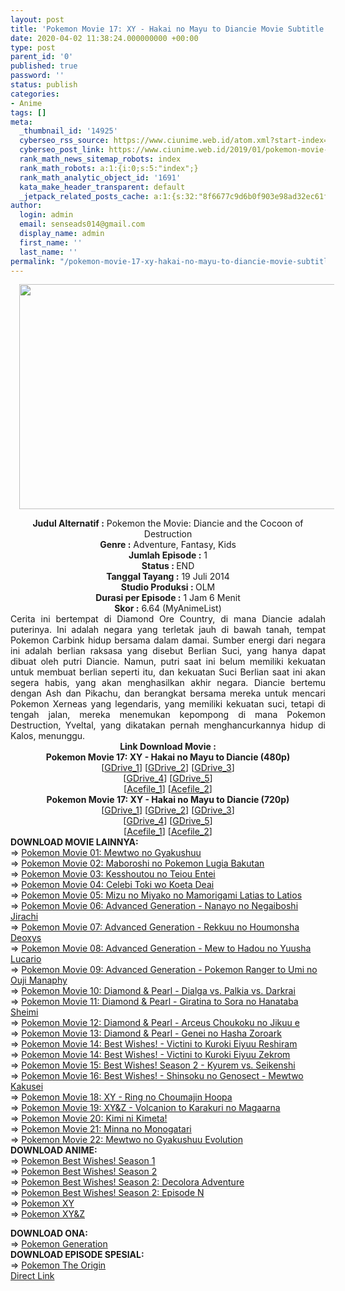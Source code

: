 ```yaml
---
layout: post
title: 'Pokemon Movie 17: XY - Hakai no Mayu to Diancie Movie Subtitle Indonesia'
date: 2020-04-02 11:38:24.000000000 +00:00
type: post
parent_id: '0'
published: true
password: ''
status: publish
categories:
- Anime
tags: []
meta:
  _thumbnail_id: '14925'
  cyberseo_rss_source: https://www.ciunime.web.id/atom.xml?start-index=751&max-results=150
  cyberseo_post_link: https://www.ciunime.web.id/2019/01/pokemon-movie-17-xy-hakai-no-mayu-to.html
  rank_math_news_sitemap_robots: index
  rank_math_robots: a:1:{i:0;s:5:"index";}
  rank_math_analytic_object_id: '1691'
  kata_make_header_transparent: default
  _jetpack_related_posts_cache: a:1:{s:32:"8f6677c9d6b0f903e98ad32ec61f8deb";a:2:{s:7:"expires";i:1656018138;s:7:"payload";a:0:{}}}
author:
  login: admin
  email: senseads014@gmail.com
  display_name: admin
  first_name: ''
  last_name: ''
permalink: "/pokemon-movie-17-xy-hakai-no-mayu-to-diancie-movie-subtitle-indonesia/"
---
```

<div class="separator" style="clear: both; text-align: center;"><a href="https://1.bp.blogspot.com/-H7wfLhJbsIA/XE8rmHT3EmI/AAAAAAAAI34/L-03cPY1k4cXYBhGkkvMuNfHfkg3LwNcQCPcBGAYYCw/s1600/Pokemon%2BMovie%2B17%2B-%2BXY%2B-%2BHakai%2Bno%2BMayu%2Bto%2BDiancie.jpg" imageanchor="1" style="margin-left: 1em; margin-right: 1em;"><img border="0" data-original-height="720" data-original-width="1280" height="360" src="{{ site.baseurl }}/assets/2020/04/Pokemon%2BMovie%2B17%2B-%2BXY%2B-%2BHakai%2Bno%2BMayu%2Bto%2BDiancie.jpg" width="640" /></a></div>
<p>
<div style="text-align: center;"><b>Judul</b><b><b> Alternatif</b> :</b> Pokemon the Movie: Diancie and the Cocoon of Destruction</div>
<div style="text-align: center;"><b><b>Genre :</b></b> Adventure, Fantasy, Kids</div>
<div style="text-align: center;"><b>Jumlah Episode :</b> 1<br /><b>Status :&nbsp;</b>END<br /><b>Tanggal Tayang :</b> 19 Juli 2014<br /><b>Studio Produksi : </b>OLM<br /><b>Durasi per Episode :</b> 1 Jam 6 Menit</div>
<div style="text-align: center;"><b>Skor :</b> 6.64 (MyAnimeList)</div>
<div style="text-align: center;"></div>
<div style="text-align: justify;"><span itemprop="description">Cerita ini bertempat di Diamond Ore Country, di mana Diancie adalah puterinya. Ini adalah negara yang terletak jauh di bawah tanah, tempat Pokemon Carbink hidup bersama dalam damai. Sumber energi dari negara ini adalah berlian raksasa yang disebut Berlian Suci, yang hanya dapat dibuat oleh putri Diancie. Namun, putri saat ini belum memiliki kekuatan untuk membuat berlian seperti itu, dan kekuatan Suci Berlian saat ini akan segera habis, yang akan menghasilkan akhir negara. Diancie bertemu dengan Ash dan Pikachu, dan berangkat bersama mereka untuk mencari Pokemon Xerneas yang legendaris, yang memiliki kekuatan suci, tetapi di tengah jalan, mereka menemukan kepompong di mana Pokemon Destruction, Yveltal, yang dikatakan pernah menghancurkannya hidup di Kalos, menunggu.</span><span itemprop="description"></span><span itemprop="description"></span></div>
<div style="text-align: justify;"></div>
<div style="text-align: justify;"></div>
<div style="text-align: center;"><b>Link Download Movie :</b></div>
<div style="text-align: center;">
<div style="text-align: center;">
<div style="text-align: center;"><b>Pokemon Movie 17: XY - Hakai no Mayu to Diancie (480p)</b><br />[<a href="https://drive.google.com/uc?id=1uWhMIhLlnw1skNZGT7P0EJxAtC6VH7sZ" target="_blank" rel="noopener">GDrive_1</a>] [<a href="https://drive.google.com/uc?id=1YlezDkcilpEcdC-5hxh8PyBBKEkTiVgA" target="_blank" rel="noopener">GDrive_2</a>] [<a href="https://drive.google.com/uc?id=1PRKitF6SBWK_se4bSpXe_kMRUsavsjBV" target="_blank" rel="noopener">GDrive_3</a>]<br />[<a href="https://drive.google.com/uc?id=1d_KvZHV7FtpgpEfur6L5kZTLDjQkczdh" target="_blank" rel="noopener">GDrive_4</a>] [<a href="https://drive.google.com/uc?id=1MHunbL4Pm76iV3J4lKQGqKLYWCf9JnPZ" target="_blank" rel="noopener">GDrive_5</a>]<br />[<a href="https://acefile.co/f/9985331/kusonime-pkm-17-480p-rar" target="_blank" rel="noopener">Acefile_1</a>] [<a href="https://acefile.co/f/15885101/shirainime-poke-movi-17-480p-rar" target="_blank" rel="noopener">Acefile_2</a>]</div>
<div style="text-align: center;">
<div style="text-align: center;">
<div style="text-align: center;"><b>Pokemon Movie 17: XY - Hakai no Mayu to Diancie (720p)</b><br />[<a href="https://drive.google.com/uc?id=1c9SNv_b-OeJzwEMBKcuQWfTd--0sYSUC" target="_blank" rel="noopener">GDrive_1</a>] [<a href="https://drive.google.com/uc?id=1YQSLCq0V7BnD2-e4QjC4RpdN1FXR7BRL" target="_blank" rel="noopener">GDrive_2</a>] [<a href="https://drive.google.com/uc?id=19VrOxMXmVLuBMAVik2RLR-hcfHK8d92B" target="_blank" rel="noopener">GDrive_3</a>]<br />[<a href="https://drive.google.com/uc?id=1z8I-uC9aJ9z11UlMpZeXUxUaCCn7fWEA" target="_blank" rel="noopener">GDrive_4</a>] [<a href="https://drive.google.com/uc?id=1Uxc3W6CBe7JuaDiqS7ywVENW_n1PqBN8" target="_blank" rel="noopener">GDrive_5</a>]<br />[<a href="https://acefile.co/f/9985333/kusonime-pkm-17-720p-rar" target="_blank" rel="noopener">Acefile_1</a>] [<a href="https://acefile.co/f/15885100/shirainime-poke-movi-17-720p-rar" target="_blank" rel="noopener">Acefile_2</a>]</div>
<div style="text-align: center;">
<div style="text-align: left;"></div>
<div style="text-align: left;"></div>
<div style="text-align: left;"><b>DOWNLOAD MOVIE LAINNYA:</b></div>
<div style="text-align: left;"></div>
<div style="text-align: left;">=&gt;&nbsp;<a href="https://www.ciunime.web.id/2019/01/pokemon-movie-01-mewtwo-no-gyakushuu.html" target="_blank" rel="noopener">Pokemon Movie 01: Mewtwo no Gyakushuu</a></div>
<div style="text-align: left;">=&gt;&nbsp;<a href="https://www.ciunime.web.id/2019/01/pokemon-movie-02-maboroshi-no-pokemon.html" target="_blank" rel="noopener">Pokemon Movie 02: Maboroshi no Pokemon Lugia Bakutan</a></div>
<div style="text-align: left;">=&gt;&nbsp;<a href="https://www.ciunime.web.id/2019/01/pokemon-movie-03-kesshoutou-no-teiou.html" target="_blank" rel="noopener">Pokemon Movie 03: Kesshoutou no Teiou Entei</a></div>
<div style="text-align: left;">=&gt;&nbsp;<a href="https://www.ciunime.web.id/2019/01/pokemon-movie-04-celebi-toki-wo-koeta.html" target="_blank" rel="noopener">Pokemon Movie 04: Celebi Toki wo Koeta Deai</a></div>
<div style="text-align: left;">=&gt;&nbsp;<a href="https://www.ciunime.web.id/2019/01/pokemon-movie-05-mizu-no-miyako-no.html" target="_blank" rel="noopener">Pokemon Movie 05: Mizu no Miyako no Mamorigami Latias to Latios</a></div>
<div style="text-align: left;">=&gt;&nbsp;<a href="https://www.ciunime.web.id/2019/01/pokemon-movie-06-advanced-generation.html" target="_blank" rel="noopener">Pokemon Movie 06: Advanced Generation - Nanayo no Negaiboshi Jirachi</a></div>
<div style="text-align: left;">=&gt;&nbsp;<a href="https://www.ciunime.web.id/2019/01/pokemon-movie-07-advanced-generation.html" target="_blank" rel="noopener">Pokemon Movie 07: Advanced Generation - Rekkuu no Houmonsha Deoxys</a></div>
<div style="text-align: left;">=&gt;&nbsp;<a href="https://www.ciunime.web.id/2019/01/pokemon-movie-08-advanced-generation.html" target="_blank" rel="noopener">Pokemon Movie 08: Advanced Generation - Mew to Hadou no Yuusha Lucario</a></div>
<div style="text-align: left;">=&gt;&nbsp;<a href="https://www.ciunime.web.id/2019/01/pokemon-movie-09-advanced-generation.html" target="_blank" rel="noopener">Pokemon Movie 09: Advanced Generation - Pokemon Ranger to Umi no Ouji Manaphy</a></div>
<div style="text-align: left;">=&gt;&nbsp;<a href="https://www.ciunime.web.id/2019/01/pokemon-movie-10-diamond-pearl-dialga.html" target="_blank" rel="noopener">Pokemon Movie 10: Diamond &amp; Pearl - Dialga vs. Palkia vs. Darkrai</a></div>
<div style="text-align: left;">=&gt;&nbsp;<a href="https://www.ciunime.web.id/2019/01/pokemon-movie-11-diamond-pearl-giratina.html" target="_blank" rel="noopener">Pokemon Movie 11: Diamond &amp; Pearl - Giratina to Sora no Hanataba Sheimi</a></div>
<div style="text-align: left;">=&gt;&nbsp;<a href="https://www.ciunime.web.id/2019/01/pokemon-movie-12-diamond-pearl-arceus.html" target="_blank" rel="noopener">Pokemon Movie 12: Diamond &amp; Pearl - Arceus Choukoku no Jikuu e</a></div>
<div style="text-align: left;">=&gt;&nbsp;<a href="https://www.ciunime.web.id/2019/01/pokemon-movie-13-diamond-pearl-genei-no.html" target="_blank" rel="noopener">Pokemon Movie 13: Diamond &amp; Pearl - Genei no Hasha Zoroark</a></div>
<div style="text-align: left;">=&gt;&nbsp;<a href="https://www.ciunime.web.id/2019/01/pokemon-movie-14-best-wishes-victini-to.html" target="_blank" rel="noopener">Pokemon Movie 14: Best Wishes! - Victini to Kuroki Eiyuu Reshiram</a></div>
<div style="text-align: left;">=&gt;&nbsp;<a href="https://www.ciunime.web.id/2019/01/pokemon-movie-14-best-wishes-victini-to_28.html" target="_blank" rel="noopener">Pokemon Movie 14: Best Wishes! - Victini to Kuroki Eiyuu Zekrom</a></div>
<div style="text-align: left;">=&gt;&nbsp;<a href="https://www.ciunime.web.id/2019/01/pokemon-movie-15-best-wishes-season-2.html" target="_blank" rel="noopener">Pokemon Movie 15: Best Wishes! Season 2 - Kyurem vs. Seikenshi</a></div>
<div style="text-align: left;">=&gt;&nbsp;<a href="https://www.ciunime.web.id/2019/01/pokemon-movie-16-best-wishes-shinsoku.html" target="_blank" rel="noopener">Pokemon Movie 16: Best Wishes! - Shinsoku no Genosect - Mewtwo Kakusei</a></div>
<div style="text-align: left;">=&gt;&nbsp;<a href="https://www.ciunime.web.id/2019/01/pokemon-movie-18-xy-ring-no-choumajin.html" target="_blank" rel="noopener">Pokemon Movie 18: XY - Ring no Choumajin Hoopa</a></div>
<div style="text-align: left;">=&gt;&nbsp;<a href="https://www.ciunime.web.id/2019/01/pokemon-movie-19-xy-volcanion-to.html" target="_blank" rel="noopener">Pokemon Movie 19: XY&amp;Z - Volcanion to Karakuri no Magaarna</a></div>
<div style="text-align: left;">=&gt;&nbsp;<a href="https://www.ciunime.web.id/2019/01/pokemon-movie-20-kimi-ni-kimeta-movie.html" target="_blank" rel="noopener">Pokemon Movie 20: Kimi ni Kimeta!</a></div>
<div style="text-align: left;">=&gt;&nbsp;<a href="https://www.ciunime.web.id/2019/07/pokemon-movie-21-minna-no-monogatari.html" target="_blank" rel="noopener">Pokemon Movie 21: Minna no Monogatari</a></div>
<div style="text-align: left;">=&gt;&nbsp;<a href="https://www.ciunime.web.id/2020/01/pokemon-movie-22-mewtwo-no-gyakushuu.html" target="_blank" rel="noopener">Pokemon Movie 22: Mewtwo no Gyakushuu Evolution</a></div>
<div style="text-align: left;">
<div style="text-align: left;"><b>DOWNLOAD ANIME:</b></div>
<div style="text-align: left;">=&gt;&nbsp;<a href="https://www.ciunime.web.id/2019/07/pokemon-best-wishes-season-1-episode-01.html" target="_blank" rel="noopener">Pokemon Best Wishes! Season 1</a></div>
<div style="text-align: left;">=&gt;&nbsp;<a href="https://www.ciunime.web.id/2019/07/pokemon-best-wishes-season-2-episode-01.html" target="_blank" rel="noopener">Pokemon Best Wishes! Season 2</a></div>
<div style="text-align: left;">=&gt;&nbsp;<a href="https://www.ciunime.web.id/2019/07/pokemon-best-wishes-season-2-decolora.html" target="_blank" rel="noopener">Pokemon Best Wishes! Season 2: Decolora Adventure</a><br />=&gt;&nbsp;<a href="https://www.ciunime.web.id/2019/07/pokemon-best-wishes-season-2-episode-n.html" target="_blank" rel="noopener">Pokemon Best Wishes! Season 2: Episode N</a><br />=&gt;&nbsp;<a href="https://www.ciunime.web.id/2019/07/pokemon-xy-episode-01-93-end-batch.html" target="_blank" rel="noopener">Pokemon XY</a><br />=&gt;&nbsp;<a href="https://www.ciunime.web.id/2019/07/pokemon-xy-episode-01-47-end-batch.html" target="_blank" rel="noopener">Pokemon XY&amp;Z</a></p>
<div style="text-align: left;"><b>DOWNLOAD&nbsp;</b><b>ONA</b><b>:</b></div>
<div style="text-align: left;">=&gt;&nbsp;<a href="https://www.ciunime.web.id/2019/07/pokemon-generation-episode-01-18-end.html" target="_blank" rel="noopener">Pokemon Generation</a></div>
<div style="text-align: left;">
<div style="text-align: left;"><b>DOWNLOAD EPISODE SPESIAL:</b></div>
<div style="text-align: left;">=&gt;&nbsp;<a href="https://www.ciunime.web.id/2019/07/pokemon-origin-episode-01-04-end-batch.html" target="_blank" rel="noopener">Pokemon The Origin</a></div>
<div style="text-align: left;"></div>
</div>
</div>
</div>
</div>
</div>
</div>
</div>
</div>
<link rel="stylesheet" href="https://cdnjs.cloudflare.com/ajax/libs/font-awesome/4.7.0/css/font-awesome.min.css" />
<div class="divbtn"> <a href="https://handymansurrender.com/fihup8buzv?key=94550f7ce39444073321dde3b8782f97" class="btn"><i class="fa fa-download"></i> Direct Link</a> </div>
